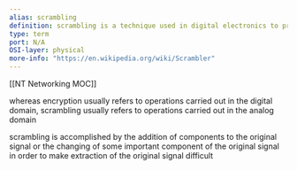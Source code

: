 ```yaml
---
alias: scrambling 
definition: scrambling is a technique used in digital electronics to provide a known sequence of bits to allow for synchronization and detect errors
type: term
port: N/A
OSI-layer: physical
more-info: "https://en.wikipedia.org/wiki/Scrambler"
---
```

[[NT Networking MOC]]

whereas encryption usually refers to operations carried out in the digital domain, scrambling usually refers to operations carried out in the analog domain

scrambling is accomplished by the addition of components to the original signal or the changing of some important component of the original signal in order to make extraction of the original signal difficult